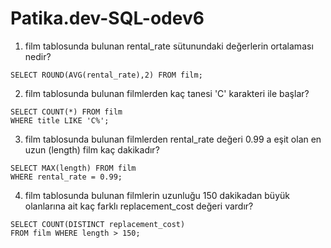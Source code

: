 # Patika.dev-SQL-odev6

1. film tablosunda bulunan rental_rate sütunundaki değerlerin ortalaması nedir?
```
SELECT ROUND(AVG(rental_rate),2) FROM film;
```
2. film tablosunda bulunan filmlerden kaç tanesi 'C' karakteri ile başlar?
```
SELECT COUNT(*) FROM film
WHERE title LIKE 'C%';
```

3. film tablosunda bulunan filmlerden rental_rate değeri 0.99 a eşit olan en uzun (length) film kaç dakikadır?
```
SELECT MAX(length) FROM film
WHERE rental_rate = 0.99;

```


4. film tablosunda bulunan filmlerin uzunluğu 150 dakikadan büyük olanlarına ait kaç farklı replacement_cost değeri vardır?
```
SELECT COUNT(DISTINCT replacement_cost)
FROM film WHERE length > 150;
```
